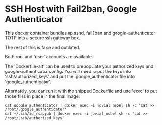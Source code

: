 SSH Host with Fail2ban, Google Authenticator
===
This docker container bundles up sshd, fail2ban and google-authenticator TOTP into a secure ssh gateway box.

The rest of this is false and outdated.

Both root and 'user' accounts are available.

The 'Dockerfile-alt' can be used to prepopulate your authorized keys and google-authenticator config. You will need to put the keys into 'ssh/authorized_keys' and put the .google_authenticator file into 'google_authenticator'.

Alternately, you can run it with the shipped Dockerfile and use 'exec' to put those files in place in the final image:

```
cat google_authenticator | docker exec -i jovial_nobel sh -c 'cat >> /root/.google_authenticator'
cat ~/.ssh/id_rsa.pub | docker exec -i jovial_nobel sh -c 'cat >> /root/.ssh/authorized_keys'
```

